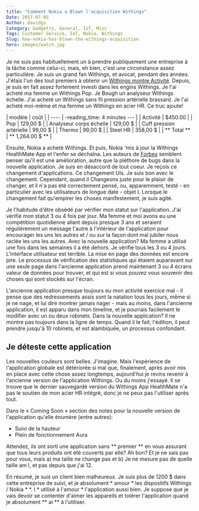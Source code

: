 ```yaml
---
title: "Comment Nokia a Blown l'acquisition Withings"
Date: 2017-07-05
Author: davidgs
Category: Gadgetry, General, IoT, Misc
Tags: Customer Service, IoT, Nokia, Withings
Slug: how-nokia-has-blown-the-withings-acquisition
hero: images/watch.jpg
---
```


Je ne suis pas habituellement un à prendre publiquement une entreprise à la tâche comme celui-ci, mais, eh bien, c'est une circonstance assez particulière. Je suis un grand fan Withings, et avocat, pendant des années. J'étais l'un des tout premiers à obtenir un [Withings montre Activité](/posts/category/iot/iot-hardware/gadget-freak/). Depuis, je suis en fait assez fortement investi dans les engins Withings. Je l'ai acheté ma femme un Withings Pop. Je Bough un analyseur Withings échelle. J'ai acheté un Withings sans fil pression artérielle brassard. Je l'ai acheté moi-même et ma femme un Withings en acier HR. Ce truc ajoute!

| modèle | coût |
| ---- | -reading_time: 4 minutes
--- |
| Activité | $450.00 |
| Pop | 129,00 $ |
| Analyseur corps échelle | 129,00 $ |
| Cuff pression artérielle | 99,00 $ |
| Thermo | 99,00 $ |
| Steel HR | 358,00 $ |
| ** Total ** | ** 1,264.00 $ ** |


Ensuite, Nokia a acheté Withings. Et puis, Nokia 'mis à jour la Withings HealthMate App et l'enfer se déchaîna. Les auteurs de [Forbes](https://www.forbes.com/sites/davidphelan/2017/06/25/nokia-health-mate-app-for-iphone-and-android-already-has-one-great-improvement/#2c6ddf767df7) semblent penser qu'il est une amélioration, autre que la pléthore de bugs dans la nouvelle application. Je suis en désaccord de tout coeur. Je reçois ce changement d'applications. Ce changement UIs. Je suis bon avec le changement. Cependant, quand il Changeons juste pour le plaisir de changer, et il n'a pas été correctement pensé, ou, apparemment, testé - en particulier avec les utilisateurs de longue date - objet I. Lorsque le changement fait qu'empirer les choses manifestement, je suis agité.

Je l'habitude d'être obsédé par vérifier mon statut sur l'application. J'ai vérifié mon statut 3 ou 4 fois par jour. Ma femme et moi avons eu une compétition quotidienne allant depuis presque 3 ans et seraient régulièrement un message l'autre à l'intérieur de l'application pour encourager les uns les autres et / ou sur la façon dont mal jubiler nous raclée les uns les autres. Avec la nouvelle application? Ma femme a utilisé une fois dans les semaines il a été dehors. Je vérifie tous les 3 ou 4 jours. L'interface utilisateur est terrible. La mise en page des données est encore pire. Le processus de vérification des statistiques qui étaient auparavant sur une seule page dans l'ancienne application prend maintenant 3 ou 4 écrans valeur de données pour trouver, et qui est si vous pouvez vous souvenir des choses qui sont stockés sur l'écran.

L'ancienne application presque toujours eu mon activité exercice mal - il pense que des redressements assis sont la natation tous les jours, même si je ne nage, et lui dire montrer jamais nager - mais au moins, dans l'ancienne application, il est apparu dans mon timeline, et je pourrais facilement le modifier avec un ou deux robinets. Dans la nouvelle application? Il ne montre pas toujours dans la ligne de temps. Quand il le fait, l'édition, il peut prendre jusqu'à 10 robinets, et est alambiquée, un processus confondant.

## Je déteste cette application

Les nouvelles couleurs sont belles. J'imagine. Mais l'expérience de l'application globale est détériorée si mal que, finalement, après avoir mis en place avec cette chose assez longtemps, aujourd'hui je revins revenir à l'ancienne version de l'application Withings. Ou du moins j'essayé. Il se trouve que le dernier sauvegardé version du Withings App HealthMate n'a pas le soutien de mon acier HR intégré, donc je ne peux pas l'utiliser après tout.

Dans le « Coming Soon » section des notes pour la nouvelle version de l'application qu'elle énumère (entre autres):

- Suivi de la hauteur
- Plein de fonctionnement Aura

Attendez, ils ont sorti une application sans ** premier ** en vous assurant que tous leurs produits ont été couverts par elle? Ah bon? Et je ne sais pas pour vous, mais a) ma taille ne change pas et b) Je ne mesure pas de quelle taille am I, et pas depuis que j'ai 12.

En résumé, je suis un client bien malheureux. Je suis plus de 1200 $ dans cette entreprise de suivi, et je absolument * amour * les dispositifs Withings / Nokia * *. I * utilisé à l'amour * l'application aussi bien. Je suppose que je vais devoir se contenter d'aimer les appareils et tolérer l'application quand je absolument ** ai ** à l'utiliser.
